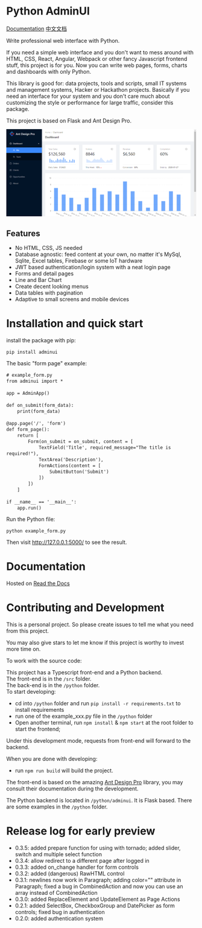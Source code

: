 # Python AdminUI

[Documentation](https://python-adminui.readthedocs.io/en/latest/index.html)
[中文文档](https://python-adminui.readthedocs.io/zh_CN/latest/index.html)

Write professional web interface with Python.

If you need a simple web interface and you don't want to mess around with
HTML, CSS, React, Angular, Webpack or other fancy Javascript frontend stuff, 
this project is for you. Now you can write web pages, forms, charts and dashboards with only Python.

This library is good for: data projects, tools and scripts, small IT systems and management systems,
Hacker or Hackathon projects. Basically if you need an interface for your system and you don't 
care much about customizing the style or performance for large traffic, consider this package.

This project is based on Flask and Ant Design Pro.

![Screen Shot](./screenshot.png)

## Features
- No HTML, CSS, JS needed
- Database agnostic: feed content at your own, no matter it's MySql, Sqlite, Excel tables, Firebase or some IoT hardware
- JWT based authentication/login system with a neat login page
- Forms and detail pages 
- Line and Bar Chart
- Create decent looking menus
- Data tables with pagination
- Adaptive to small screens and mobile devices

# Installation and quick start

install the package with pip: 

```
pip install adminui
```

The basic "form page" example:

```
# example_form.py
from adminui import *

app = AdminApp()

def on_submit(form_data):
    print(form_data)

@app.page('/', 'form')
def form_page():
    return [
        Form(on_submit = on_submit, content = [
            TextField('Title', required_message="The title is required!"),
            TextArea('Description'),
            FormActions(content = [
                SubmitButton('Submit')
            ])
        ])
    ]

if __name__ == '__main__':
    app.run()
```

Run the Python file:

```
python example_form.py
```

Then visit http://127.0.0.1:5000/ to see the result.


# Documentation

Hosted on [Read the Docs](https://python-adminui.readthedocs.io/en/latest/index.html)


# Contributing and Development

This is a personal project. So please create issues to tell me what you need from this project.

You may also give stars to let me know if this project is worthy to invest more time on.

To work with the source code:

This project has a Typescript front-end and a Python backend.  
The front-end is in the `/src` folder.  
The back-end is in the `/python` folder.  
To start developing:

- cd into `/python` folder and run `pip install -r requirements.txt` to install requirements
- run one of the example_xxx.py file in the `/python` folder
- Open another terminal, run `npm install` & `npm start` at the root folder to start the frontend; 

Under this development mode, requests from front-end will forward to the backend.

When you are done with developing: 
- run `npm run build` will build the project. 

The front-end is based on the amazing [Ant Design Pro](https://pro.ant.design/docs/getting-started) library, you may consult their documentation during the development.

The Python backend is located in `/python/adminui`. It is Flask based. There are some examples in the `/python` folder.

# Release log for early preview

- 0.3.5: added prepare function for using with tornado; added slider, switch and multiple select function
- 0.3.4: allow redirect to a different page after logged in
- 0.3.3: added on_change handler for form controls
- 0.3.2: added (dangerous) RawHTML control
- 0.3.1: newlines now work in Paragraph; adding color="" attribute in Paragraph; fixed a bug in CombinedAction and now you can use an array instead of CombinedAction
- 0.3.0: added ReplaceElement and UpdateElement as Page Actions
- 0.2.1: added SelectBox, CheckboxGroup and DatePicker as form controls; fixed bug in authentication
- 0.2.0: added authentication system